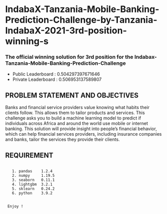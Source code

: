 # IndabaX-Tanzania-Mobile-Banking-Prediction-Challenge-by-Tanzania-IndabaX-2021-3rd-position-winning-s
### The official winning solution for 3rd position  for the Indabax-Tanzania-Mobile-Banking-Prediction-Challenge 

- Public Leaderboard  : 0.504297397671646
- Private Leaderboard : 0.506953137589807
## PROBLEM STATEMENT AND OBJECTIVES
Banks and financial service providers value knowing what habits their clients follow. This allows them to tailor products and services. This challenge asks you to build a machine learning model to predict if individuals across Africa and around the world use mobile or internet banking.
This solution will provide insight into people’s financial behavior, which can help financial services providers, including insurance companies and banks, tailor the services they provide their clients.

## REQUIREMENT 

```

   1. pandas    1.2.4 
   2. numpy     1.19.5 
   3. seaborn   0.11.1 
   4. lightgbm  3.2.1 
   5. sklearn   0.24.2 
   6. python    3.9.2 
         
```
```
 Enjoy !
```

